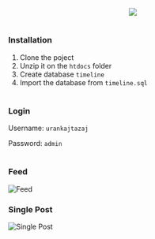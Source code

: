 <p align="center"><img src="https://i.imgur.com/ox4kBYA.png" /></p>


#


### Installation
1. Clone the poject
2. Unzip it on the `htdocs` folder
3. Create database `timeline`
4. Import the database from `timeline.sql`


#


### Login
Username: `urankajtazaj`

Password: `admin`


#


### Feed
![Feed](https://i.imgur.com/50Vcmjm.png)



### Single Post
![Single Post](https://i.imgur.com/wswvmAC.png)
